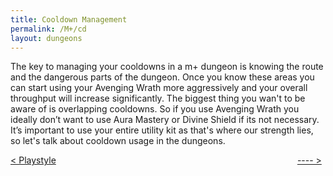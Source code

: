 ```yaml
---
title: Cooldown Management
permalink: /M+/cd
layout: dungeons
---
```


The key to managing your cooldowns in a m+ dungeon is knowing the route and the dangerous parts of the dungeon. Once you know these areas you can start using your Avenging Wrath more aggressively and your overall throughput will increase significantly. The biggest thing you wan't to be aware of is overlapping cooldowns. So if you use Avenging Wrath you ideally don’t want to use Aura Mastery or Divine Shield if its not necessary. It’s important to use your entire utility kit as that's where our strength lies, so let's talk about cooldown usage in the dungeons.

<div>
<div style="text-align:left;display: inline-block;width: 49%;">
<a href="/M+/playstyle"> < Playstyle</a>
</div>
<div style="text-align:right;display: inline-block;width: 49%;">
<a href="/M+/cd"> ---- ></a>
</div>
</div>
